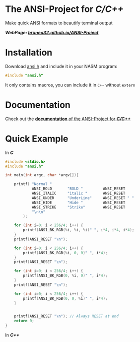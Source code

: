 # The ANSI-Project for *C/C++*
Make quick ANSI formats to beautify terminal output

***WebPage: [bruneo32.github.io/ANSI-Project](https://bruneo32.github.io/ANSI-Project)***


# Installation
Download [ansi.h](https://github.com/bruneo32/ANSI-Project/blob/main/C/ansi.h) and include it in your NASM program:
```c
#include "ansi.h"
```
It only contains macros, you can include it in `C++` without `extern`

# Documentation
Check out the [**documentation** of the ANSI-Project for ***C/C++***](https://github.com/bruneo32/ANSI-Project/blob/main/C/doxygen/html/index.html)

# Quick Example
In ***C***
```c
#include <stdio.h>
#include "ansi.h"

int main(int argc, char *argv[]){

	printf(	"Normal "
			ANSI_BOLD		"BOLD "			ANSI_RESET
			ANSI_ITALIC		"italic "		ANSI_RESET
			ANSI_UNDER		"UnderLine"		ANSI_RESET " "
			ANSI_HIDE		"Hide "			ANSI_RESET
			ANSI_STRIKE		"Strike"		ANSI_RESET
			"\n\n"
		);

	for (int i=0; i < 256/4; i++) {
		printf(ANSI_BK_RGB(%i, %i, %i)" ", i*4, i*4, i*4);
	}
	printf(ANSI_RESET "\n");

	for (int i=0; i < 256/4; i++) {
		printf(ANSI_BK_RGB(%i, 0, 0)" ", i*4);
	}
	printf(ANSI_RESET "\n");

	for (int i=0; i < 256/4; i++) {
		printf(ANSI_BK_RGB(0, %i, 0)" ", i*4);
	}
	printf(ANSI_RESET "\n");

	for (int i=0; i < 256/4; i++) {
		printf(ANSI_BK_RGB(0, 0, %i)" ", i*4);
	}


	printf(ANSI_RESET "\n"); // Always RESET at end
	return 0;
}

```

In ***C++***
```cpp

```
